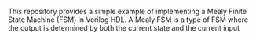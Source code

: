 This repository provides a simple example of implementing a Mealy Finite State Machine (FSM) in Verilog HDL. A Mealy FSM is a type of FSM where the output is determined by both the current state and the current input
